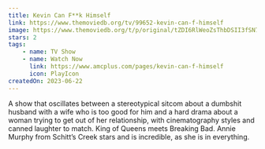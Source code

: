 ```yaml
---
title: Kevin Can F**k Himself
link: https://www.themoviedb.org/tv/99652-kevin-can-f-himself
image: https://www.themoviedb.org/t/p/original/tZDI6RlWeoZsThbDSII3fSN7Yh1.jpg
stars: 2
tags:
    - name: TV Show
    - name: Watch Now
      link: https://www.amcplus.com/pages/kevin-can-f-himself
      icon: PlayIcon
createdOn: 2023-06-22
---
```


A show that oscillates between a stereotypical sitcom about a dumbshit husband with a wife who is
too good for him and a hard drama about a woman trying to get out of her relationship, with
cinematography styles and canned laughter to match. King of Queens meets Breaking Bad. Annie Murphy
from Schitt’s Creek stars and is incredible, as she is in everything.
